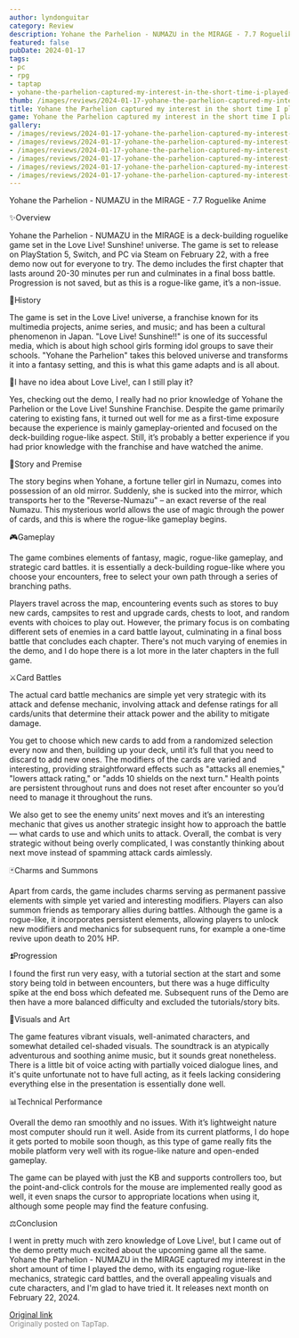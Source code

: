 ```yaml
---
author: lyndonguitar
category: Review
description: Yohane the Parhelion - NUMAZU in the MIRAGE - 7.7 Roguelike Anime
featured: false
pubDate: 2024-01-17
tags:
- pc
- rpg
- taptap
- yohane-the-parhelion-captured-my-interest-in-the-short-time-i-played-the
thumb: /images/reviews/2024-01-17-yohane-the-parhelion-captured-my-interest-in-the-short-time-i-played-the-demo-0.avif
title: Yohane the Parhelion captured my interest in the short time I played the demo
game: Yohane the Parhelion captured my interest in the short time I played the
gallery:
- /images/reviews/2024-01-17-yohane-the-parhelion-captured-my-interest-in-the-short-time-i-played-the-demo-0.avif
- /images/reviews/2024-01-17-yohane-the-parhelion-captured-my-interest-in-the-short-time-i-played-the-demo-1.avif
- /images/reviews/2024-01-17-yohane-the-parhelion-captured-my-interest-in-the-short-time-i-played-the-demo-2.avif
- /images/reviews/2024-01-17-yohane-the-parhelion-captured-my-interest-in-the-short-time-i-played-the-demo-3.avif
- /images/reviews/2024-01-17-yohane-the-parhelion-captured-my-interest-in-the-short-time-i-played-the-demo-4.avif
- /images/reviews/2024-01-17-yohane-the-parhelion-captured-my-interest-in-the-short-time-i-played-the-demo-5.avif
---
```

Yohane the Parhelion - NUMAZU in the MIRAGE -
7.7
Roguelike
Anime

✨Overview

Yohane the Parhelion - NUMAZU in the MIRAGE is a deck-building roguelike game set in the Love Live! Sunshine! universe. The game is set to release on PlayStation 5, Switch, and PC via Steam on February 22, with a free demo now out for everyone to try. The demo includes the first chapter that lasts around 20-30 minutes per run and culminates in a final boss battle. Progression is not saved, but as this is a rogue-like game, it’s a non-issue.

📜History

The game is set in the Love Live! universe, a franchise known for its multimedia projects, anime series, and music; and has been a cultural phenomenon in Japan. "Love Live! Sunshine!!" is one of its successful media, which is about high school girls forming idol groups to save their schools. "Yohane the Parhelion" takes this beloved universe and transforms it into a fantasy setting, and this is what this game adapts and is all about.

📖I have no idea about Love Live!, can I still play it?

Yes, checking out the demo, I really had no prior knowledge of Yohane the Parhelion or the Love Live! Sunshine Franchise. Despite the game primarily catering to existing fans, it turned out well for me as a first-time exposure because the experience is mainly gameplay-oriented and focused on the deck-building rogue-like aspect. Still, it’s probably a better experience if you had prior knowledge with the franchise and have watched the anime.

📖Story and Premise

The story begins when Yohane, a fortune teller girl in Numazu, comes into possession of an old mirror. Suddenly, she is sucked into the mirror, which transports her to the "Reverse-Numazu" – an exact reverse of the real Numazu. This mysterious world allows the use of magic through the power of cards, and this is where the rogue-like gameplay begins.

🎮Gameplay

The game combines elements of fantasy, magic, rogue-like gameplay, and strategic card battles. it is essentially a deck-building rogue-like where you choose your encounters, free to select your own path through a series of branching paths.

Players travel across the map, encountering events such as stores to buy new cards, campsites to rest and upgrade cards, chests to loot, and random events with choices to play out. However, the primary focus is on combating different sets of enemies in a card battle layout, culminating in a final boss battle that concludes each chapter. There's not much varying of enemies in the demo, and I do hope there is a lot more in the later chapters in the full game.

⚔️Card Battles

The actual card battle mechanics are simple yet very strategic with its attack and defense mechanic, involving attack and defense ratings for all cards/units that determine their attack power and the ability to mitigate damage.

You get to choose which new cards to add from a randomized selection every now and then, building up your deck, until it’s full that you need to discard to add new ones. The modifiers of the cards are varied and interesting, providing straightforward effects such as "attacks all enemies," "lowers attack rating," or "adds 10 shields on the next turn."  Health points are persistent throughout runs and does not reset after encounter so you’d need to manage it throughout the runs.

We also get to see the enemy units’ next moves and it’s an interesting mechanic that gives us another strategic insight how to approach the battle — what cards to use and which units to attack. Overall, the combat is very strategic without being overly complicated, I was constantly thinking about next move instead of spamming attack cards aimlessly.

🃏Charms and Summons

Apart from cards, the game includes charms serving as permanent passive elements with simple yet varied and interesting modifiers. Players can also summon friends as temporary allies during battles. Although the game is a rogue-like, it incorporates persistent elements, allowing players to unlock new modifiers and mechanics for subsequent runs, for example a one-time revive upon death to 20% HP.

⏫Progression

I found the first run very easy, with a tutorial section at the start and some story being told in between encounters, but there was a huge difficulty spike at the end boss which defeated me. Subsequent runs of the Demo are then have a more balanced difficulty and excluded the tutorials/story bits.

🎨Visuals and Art

The game features vibrant visuals, well-animated characters, and somewhat detailed cel-shaded visuals. The soundtrack is an atypically adventurous and soothing anime music, but it sounds great nonetheless. There is a little bit of voice acting with partially voiced dialogue lines, and it's quite unfortunate not to have full acting, as it feels lacking considering everything else in the presentation is essentially done well.

📊Technical Performance

Overall the demo ran smoothly and no issues. With it’s lightweight nature most computer should run it well. Aside from its current platforms, I do hope it gets ported to mobile soon though, as this type of game really fits the mobile platform very well with its rogue-like nature and open-ended gameplay.

The game can be played with just the KB and supports controllers too, but the point-and-click controls for the mouse are implemented really good as well, it even snaps the cursor to appropriate locations when using it, although some people may find the feature confusing.

⚖️Conclusion

I went in pretty much with zero knowledge of Love Live!, but I came out of the demo pretty much excited about the upcoming game all the same. Yohane the Parhelion - NUMAZU in the MIRAGE captured my interest in the short amount of time I played the demo, with its engaging rogue-like mechanics, strategic card battles, and the overall appealing visuals and cute characters, and I'm glad to have tried it. It releases next month on February 22, 2024.

[Original link](https://www.taptap.io/post/6831455)<br><span style="font-size: 0.95em; color: #888;">Originally posted on TapTap.</span>